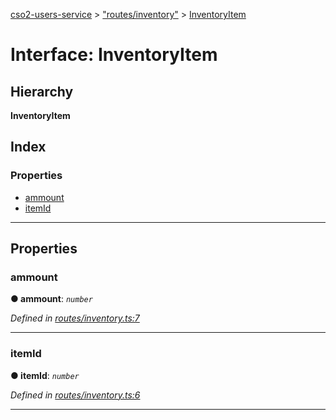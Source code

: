 [cso2-users-service](../README.md) > ["routes/inventory"](../modules/_routes_inventory_.md) > [InventoryItem](../interfaces/_routes_inventory_.inventoryitem.md)

# Interface: InventoryItem

## Hierarchy

**InventoryItem**

## Index

### Properties

* [ammount](_routes_inventory_.inventoryitem.md#ammount)
* [itemId](_routes_inventory_.inventoryitem.md#itemid)

---

## Properties

<a id="ammount"></a>

###  ammount

**● ammount**: *`number`*

*Defined in [routes/inventory.ts:7](https://github.com/Ochii/cso2-users-service/blob/53e53f9/src/routes/inventory.ts#L7)*

___
<a id="itemid"></a>

###  itemId

**● itemId**: *`number`*

*Defined in [routes/inventory.ts:6](https://github.com/Ochii/cso2-users-service/blob/53e53f9/src/routes/inventory.ts#L6)*

___

